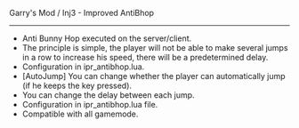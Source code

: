 Garry's Mod / Inj3 - Improved AntiBhop

---
- Anti Bunny Hop executed on the server/client.
- The principle is simple, the player will not be able to make several jumps in a row to increase his speed, there will be a predetermined delay.
- Configuration in ipr_antibhop.lua.
- [AutoJump] You can change whether the player can automatically jump (if he keeps the key pressed).
- You can change the delay between each jump.
- Configuration in ipr_antibhop.lua file.
- Compatible with all gamemode.
